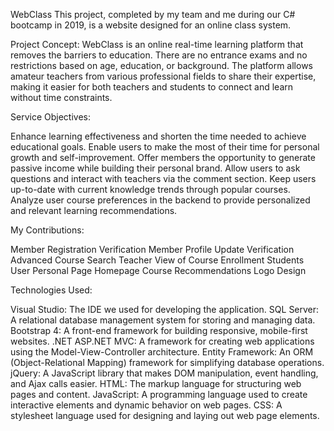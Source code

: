 WebClass
This project, completed by my team and me during our C# bootcamp in 2019, is a website designed for an online class system.

Project Concept:
WebClass is an online real-time learning platform that removes the barriers to education. There are no entrance exams and no restrictions based on age, education, or background. The platform allows amateur teachers from various professional fields to share their expertise, making it easier for both teachers and students to connect and learn without time constraints.

Service Objectives:

Enhance learning effectiveness and shorten the time needed to achieve educational goals.
Enable users to make the most of their time for personal growth and self-improvement.
Offer members the opportunity to generate passive income while building their personal brand.
Allow users to ask questions and interact with teachers via the comment section.
Keep users up-to-date with current knowledge trends through popular courses.
Analyze user course preferences in the backend to provide personalized and relevant learning recommendations.

My Contributions:

Member Registration Verification
Member Profile Update Verification
Advanced Course Search
Teacher View of Course Enrollment Students
User Personal Page
Homepage Course Recommendations
Logo Design

Technologies Used:

Visual Studio: The IDE we used for developing the application.
SQL Server: A relational database management system for storing and managing data.
Bootstrap 4: A front-end framework for building responsive, mobile-first websites.
.NET ASP.NET MVC: A framework for creating web applications using the Model-View-Controller architecture.
Entity Framework: An ORM (Object-Relational Mapping) framework for simplifying database operations.
jQuery: A JavaScript library that makes DOM manipulation, event handling, and Ajax calls easier.
HTML: The markup language for structuring web pages and content.
JavaScript: A programming language used to create interactive elements and dynamic behavior on web pages.
CSS: A stylesheet language used for designing and laying out web page elements.
